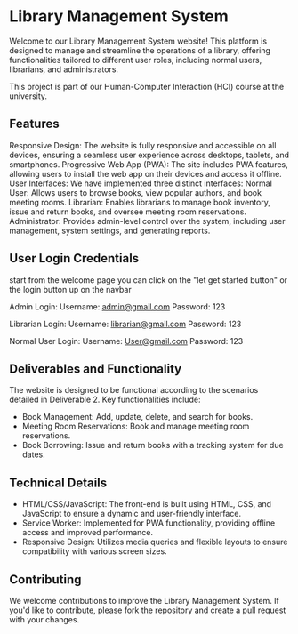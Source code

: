 # Library Management System

Welcome to our Library Management System website! This platform is designed to manage and streamline the operations of a library, offering functionalities tailored to different user roles, including normal users, librarians, and administrators.

This project is part of our Human-Computer Interaction (HCI) course at the university.

## Features

Responsive Design: The website is fully responsive and accessible on all devices, ensuring a seamless user experience across desktops, tablets, and smartphones.
Progressive Web App (PWA): The site includes PWA features, allowing users to install the web app on their devices and access it offline.
User Interfaces: We have implemented three distinct interfaces:
Normal User: Allows users to browse books, view popular authors, and book meeting rooms.
Librarian: Enables librarians to manage book inventory, issue and return books, and oversee meeting room reservations.
Administrator: Provides admin-level control over the system, including user management, system settings, and generating reports.

## User Login Credentials

start from the welcome page you can click on the "let get started button" or the login button up on the navbar

Admin Login:
Username: admin@gmail.com
Password: 123

Librarian Login:
Username: librarian@gmail.com
Password: 123

Normal User Login:
Username: User@gmail.com
Password: 123

## Deliverables and Functionality

The website is designed to be functional according to the scenarios detailed in Deliverable 2. Key functionalities include:

- Book Management: Add, update, delete, and search for books.
- Meeting Room Reservations: Book and manage meeting room reservations.
- Book Borrowing: Issue and return books with a tracking system for due dates.

## Technical Details

- HTML/CSS/JavaScript: The front-end is built using HTML, CSS, and JavaScript to ensure a dynamic and user-friendly interface.
- Service Worker: Implemented for PWA functionality, providing offline access and improved performance.
- Responsive Design: Utilizes media queries and flexible layouts to ensure compatibility with various screen sizes.

## Contributing

We welcome contributions to improve the Library Management System. If you'd like to contribute, please fork the repository and create a pull request with your changes.
